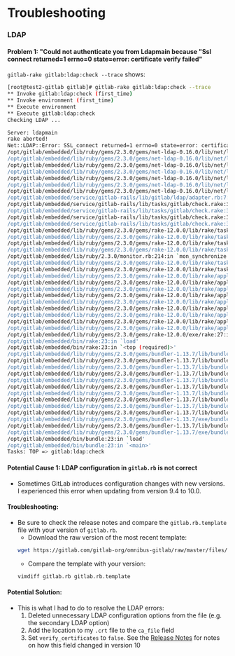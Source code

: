 # Troubleshooting

### LDAP
#### Problem 1: "Could not authenticate you from Ldapmain because "Ssl connect returned=1 errno=0 state=error: certificate verify failed"
`gitlab-rake gitlab:ldap:check --trace` shows:
```bash
[root@test2-gitlab gitlab]# gitlab-rake gitlab:ldap:check --trace
** Invoke gitlab:ldap:check (first_time)
** Invoke environment (first_time)
** Execute environment
** Execute gitlab:ldap:check
Checking LDAP ...

Server: ldapmain
rake aborted!
Net::LDAP::Error: SSL_connect returned=1 errno=0 state=error: certificate verify failed
/opt/gitlab/embedded/lib/ruby/gems/2.3.0/gems/net-ldap-0.16.0/lib/net/ldap/connection.rb:72:in `open_connection'
/opt/gitlab/embedded/lib/ruby/gems/2.3.0/gems/net-ldap-0.16.0/lib/net/ldap/connection.rb:698:in `socket'
/opt/gitlab/embedded/lib/ruby/gems/2.3.0/gems/net-ldap-0.16.0/lib/net/ldap.rb:1321:in `new_connection'
/opt/gitlab/embedded/lib/ruby/gems/2.3.0/gems/net-ldap-0.16.0/lib/net/ldap.rb:713:in `block in open'
/opt/gitlab/embedded/lib/ruby/gems/2.3.0/gems/net-ldap-0.16.0/lib/net/ldap/instrumentation.rb:19:in `instrument'
/opt/gitlab/embedded/lib/ruby/gems/2.3.0/gems/net-ldap-0.16.0/lib/net/ldap.rb:711:in `open'
/opt/gitlab/embedded/lib/ruby/gems/2.3.0/gems/net-ldap-0.16.0/lib/net/ldap.rb:644:in `open'
/opt/gitlab/embedded/service/gitlab-rails/lib/gitlab/ldap/adapter.rb:7:in `open'
/opt/gitlab/embedded/service/gitlab-rails/lib/tasks/gitlab/check.rake:356:in `block in check_ldap'
/opt/gitlab/embedded/service/gitlab-rails/lib/tasks/gitlab/check.rake:352:in `each'
/opt/gitlab/embedded/service/gitlab-rails/lib/tasks/gitlab/check.rake:352:in `check_ldap'
/opt/gitlab/embedded/service/gitlab-rails/lib/tasks/gitlab/check.rake:341:in `block (3 levels) in <top (required)>'
/opt/gitlab/embedded/lib/ruby/gems/2.3.0/gems/rake-12.0.0/lib/rake/task.rb:250:in `block in execute'
/opt/gitlab/embedded/lib/ruby/gems/2.3.0/gems/rake-12.0.0/lib/rake/task.rb:250:in `each'
/opt/gitlab/embedded/lib/ruby/gems/2.3.0/gems/rake-12.0.0/lib/rake/task.rb:250:in `execute'
/opt/gitlab/embedded/lib/ruby/gems/2.3.0/gems/rake-12.0.0/lib/rake/task.rb:194:in `block in invoke_with_call_chain'
/opt/gitlab/embedded/lib/ruby/2.3.0/monitor.rb:214:in `mon_synchronize'
/opt/gitlab/embedded/lib/ruby/gems/2.3.0/gems/rake-12.0.0/lib/rake/task.rb:187:in `invoke_with_call_chain'
/opt/gitlab/embedded/lib/ruby/gems/2.3.0/gems/rake-12.0.0/lib/rake/task.rb:180:in `invoke'
/opt/gitlab/embedded/lib/ruby/gems/2.3.0/gems/rake-12.0.0/lib/rake/application.rb:152:in `invoke_task'
/opt/gitlab/embedded/lib/ruby/gems/2.3.0/gems/rake-12.0.0/lib/rake/application.rb:108:in `block (2 levels) in top_level'
/opt/gitlab/embedded/lib/ruby/gems/2.3.0/gems/rake-12.0.0/lib/rake/application.rb:108:in `each'
/opt/gitlab/embedded/lib/ruby/gems/2.3.0/gems/rake-12.0.0/lib/rake/application.rb:108:in `block in top_level'
/opt/gitlab/embedded/lib/ruby/gems/2.3.0/gems/rake-12.0.0/lib/rake/application.rb:117:in `run_with_threads'
/opt/gitlab/embedded/lib/ruby/gems/2.3.0/gems/rake-12.0.0/lib/rake/application.rb:102:in `top_level'
/opt/gitlab/embedded/lib/ruby/gems/2.3.0/gems/rake-12.0.0/lib/rake/application.rb:80:in `block in run'
/opt/gitlab/embedded/lib/ruby/gems/2.3.0/gems/rake-12.0.0/lib/rake/application.rb:178:in `standard_exception_handling'
/opt/gitlab/embedded/lib/ruby/gems/2.3.0/gems/rake-12.0.0/lib/rake/application.rb:77:in `run'
/opt/gitlab/embedded/lib/ruby/gems/2.3.0/gems/rake-12.0.0/exe/rake:27:in `<top (required)>'
/opt/gitlab/embedded/bin/rake:23:in `load'
/opt/gitlab/embedded/bin/rake:23:in `<top (required)>'
/opt/gitlab/embedded/lib/ruby/gems/2.3.0/gems/bundler-1.13.7/lib/bundler/cli/exec.rb:74:in `load'
/opt/gitlab/embedded/lib/ruby/gems/2.3.0/gems/bundler-1.13.7/lib/bundler/cli/exec.rb:74:in `kernel_load'
/opt/gitlab/embedded/lib/ruby/gems/2.3.0/gems/bundler-1.13.7/lib/bundler/cli/exec.rb:27:in `run'
/opt/gitlab/embedded/lib/ruby/gems/2.3.0/gems/bundler-1.13.7/lib/bundler/cli.rb:332:in `exec'
/opt/gitlab/embedded/lib/ruby/gems/2.3.0/gems/bundler-1.13.7/lib/bundler/vendor/thor/lib/thor/command.rb:27:in `run'
/opt/gitlab/embedded/lib/ruby/gems/2.3.0/gems/bundler-1.13.7/lib/bundler/vendor/thor/lib/thor/invocation.rb:126:in `invoke_command'
/opt/gitlab/embedded/lib/ruby/gems/2.3.0/gems/bundler-1.13.7/lib/bundler/vendor/thor/lib/thor.rb:359:in `dispatch'
/opt/gitlab/embedded/lib/ruby/gems/2.3.0/gems/bundler-1.13.7/lib/bundler/cli.rb:20:in `dispatch'
/opt/gitlab/embedded/lib/ruby/gems/2.3.0/gems/bundler-1.13.7/lib/bundler/vendor/thor/lib/thor/base.rb:440:in `start'
/opt/gitlab/embedded/lib/ruby/gems/2.3.0/gems/bundler-1.13.7/lib/bundler/cli.rb:11:in `start'
/opt/gitlab/embedded/lib/ruby/gems/2.3.0/gems/bundler-1.13.7/exe/bundle:34:in `block in <top (required)>'
/opt/gitlab/embedded/lib/ruby/gems/2.3.0/gems/bundler-1.13.7/lib/bundler/friendly_errors.rb:100:in `with_friendly_errors'
/opt/gitlab/embedded/lib/ruby/gems/2.3.0/gems/bundler-1.13.7/exe/bundle:26:in `<top (required)>'
/opt/gitlab/embedded/bin/bundle:23:in `load'
/opt/gitlab/embedded/bin/bundle:23:in `<main>'
Tasks: TOP => gitlab:ldap:check

```

#### Potential Cause 1: LDAP configuration in `gitlab.rb` is not correct
* Sometimes GitLab introduces configuration changes with new versions. I experienced this error when updating from version 9.4 to 10.0. 

#### Troubleshooting: 
* Be sure to check the release notes and compare the `gitlab.rb.template` file with your version of `gitlab.rb`. 
    * Download the raw version of the most recent template: 
    ```bash
    wget https://gitlab.com/gitlab-org/omnibus-gitlab/raw/master/files/gitlab-config-template/gitlab.rb.template
    ```
    * Compare the template with your version:
    ```bash
    vimdiff gitlab.rb gitlab.rb.template
    ```
#### Potential Solution:
* This is what I had to do to resolve the LDAP errors:
    1. Deleted unnecessary LDAP configuration options from the file (e.g. the secondary LDAP option)
    2. Add the location to my `.crt` file to the `ca_file` field
    3. Set `verify_certificates` to `false`. See the [Release Notes](https://about.gitlab.com/2017/09/22/gitlab-10-0-released/#ldap-config-%22verify_certificates%22-defaults-to-secure) for notes on how this field changed in version 10 